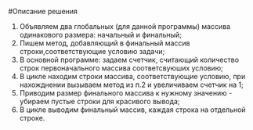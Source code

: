 #Описание решения
1. Объявляем два глобальных (для данной программы) массива одинакового размера: начальный и финальный;
2. Пишем метод, добавляющий в финальный массив строки,соответствующие условию задачи;
3. В основной программе: задаем счетчик, считающий количество строк первоначального массива соответсвуюших условию;
4. В цикле находим строки массива, соответствующие условию, при нахожднении вызываем метод из п.2 и увеличиваем счетчик на 1;
5. Приводим размер финального массива к нужному значению - убираем пустые строки для красивого вывода;
6. В цикле выводим финальный массив, каждая строка на отдельной строке.